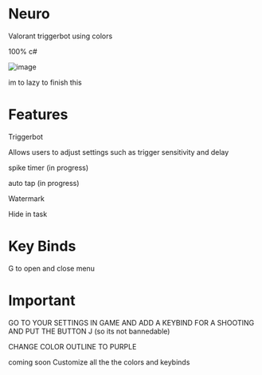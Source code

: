 # Neuro 
Valorant triggerbot using colors

100% c#

![image](https://github.com/zombiezxg/Neuro/assets/58446966/ea6110fe-a9f0-4226-aa5a-8e3fb988468f)

im to lazy to finish this

# Features
Triggerbot

Allows users to adjust settings such as trigger sensitivity and delay

spike timer (in progress)

auto tap (in progress)

Watermark

Hide in task



# Key Binds

G to open and close menu



# Important
GO TO YOUR SETTINGS IN GAME AND ADD A KEYBIND FOR A SHOOTING AND PUT THE BUTTON J (so its not bannedable)

CHANGE COLOR OUTLINE TO PURPLE

coming soon
Customize all the the colors and keybinds
